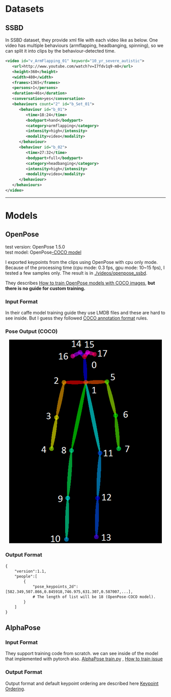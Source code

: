 Datasets
===
SSBD
---

In SSBD dataset, they provide xml file with each video like as below.
One video has multiple behaviours (armflapping, headbanging, spinning), so we can split it into clips by the behaviour-detected time.

```xml
<video id="v_ArmFlapping_01" keyword="10_yr_severe_autistic">
   <url>http://www.youtube.com/watch?v=I7fdv1q9-m8</url>
   <height>360</height>
   <width>480</width>
   <frames>1365</frames>
   <persons>1</persons>
   <duration>46s</duration>
   <conversation>yes</conversation>
   <behaviours count="2" id="b_Set_01">
   	  <behaviour id="b_01">		
         <time>18:24</time>		
         <bodypart>hand</bodypart>		
         <category>armflapping</category>		
         <intensity>high</intensity>		
         <modality>video</modality>	
      </behaviour>
	  <behaviour id="b_02">		
         <time>27:32</time>		
         <bodypart>full</bodypart>		
         <category>headbanging</category>		
         <intensity>high</intensity>		
         <modality>video</modality>	
      </behaviour>
   </behaviours>
</video>
```
---

Models
===
OpenPose
---

test version: OpenPose 1.5.0 <br/>
test model: OpenPose[-COCO model](https://github.com/CMU-Perceptual-Computing-Lab/openpose/blob/master/doc/quick_start.md#body_25-vs-coco-vs-mpi-models) <br/>

I exported keypoints from the clips using OpenPose with cpu only mode. Because of the processing time (cpu mode: 0.3 fps, gpu mode: 10~15 fps), I tested a few samples only. The result is in [./videos/openpose_ssbd](./videos/openpose_ssbd).

They describes [How to train OpenPose models with COCO images](https://github.com/CMU-Perceptual-Computing-Lab/openpose_train/tree/master/training#whole-body-training), **but there is no guide for custom training.**

### Input Format

In their caffe model training guide they use LMDB files and these are hard to see inside. But I guess they followed [COCO annotation format](http://cocodataset.org/#format-data) rules. 

### Pose Output (COCO)

<p align="center">
    <img src="https://github.com/CMU-Perceptual-Computing-Lab/openpose/raw/master/doc/media/keypoints_pose_18.png", width="480">
</p>

### Output Format

```
{
    "version":1.1,
    "people":[
        {
            "pose_keypoints_2d":[582.349,507.866,0.845918,746.975,631.307,0.587007,...],
			# The length of list will be 18 (OpenPose-COCO model).
        }
    ]
}
```

AlphaPose
---

### Input Format

They support training code from scratch. we can see inside of the model that implemented with pytorch also. [AlphaPose train.py](https://github.com/MVIG-SJTU/AlphaPose/blob/master/scripts/train.py)
, [How to train issue](https://github.com/MVIG-SJTU/AlphaPose/issues/62)

### Output Format

Output format and default keypoint ordering are described here [Keypoint Ordering](https://github.com/MVIG-SJTU/AlphaPose/blob/master/docs/output.md#keypoint-ordering).

